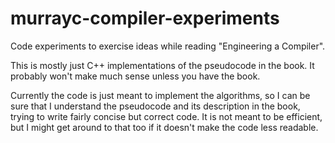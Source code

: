 # murrayc-compiler-experiments
Code experiments to exercise ideas while reading "Engineering a Compiler".

This is mostly just C++ implementations of the pseudocode in the book.
It probably won't make much sense unless you have the book.

Currently the code is just meant to implement the algorithms, so I can be
sure that I understand the pseudocode and its description in the book,
trying to write fairly concise but correct code. It is not meant to be
efficient, but I might get around to that too if it doesn't make the code
less readable.
